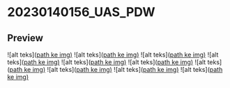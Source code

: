 # 20230140156_UAS_PDW

## Preview
![alt teks]([path ke img)](https://github.com/dannyfadli/20230140156_UAS_PDW/blob/main/Repo-ss/Cuplikan%20layar%202025-07-06%20214917.png)
![alt teks]([path ke img)](https://github.com/dannyfadli/20230140156_UAS_PDW/blob/main/Repo-ss/Cuplikan%20layar%202025-07-06%20215508.png)
![alt teks]([path ke img)](https://github.com/dannyfadli/20230140156_UAS_PDW/blob/main/Repo-ss/Cuplikan%20layar%202025-07-06%20215528.png)
![alt teks]([path ke img)](https://github.com/dannyfadli/20230140156_UAS_PDW/blob/main/Repo-ss/Cuplikan%20layar%202025-07-06%20214917.png)
![alt teks]([path ke img)](https://github.com/dannyfadli/20230140156_UAS_PDW/blob/main/Repo-ss/Cuplikan%20layar%202025-07-06%20215536.png)
![alt teks]([path ke img)](https://github.com/dannyfadli/20230140156_UAS_PDW/blob/main/Repo-ss/Cuplikan%20layar%202025-07-06%20215549.png)
![alt teks]([path ke img)](https://github.com/dannyfadli/20230140156_UAS_PDW/blob/main/Repo-ss/Cuplikan%20layar%202025-07-06%20215559.png)
![alt teks]([path ke img)](https://github.com/dannyfadli/20230140156_UAS_PDW/blob/main/Repo-ss/Cuplikan%20layar%202025-07-06%20215604.png)
![alt teks]([path ke img)](https://github.com/dannyfadli/20230140156_UAS_PDW/blob/main/Repo-ss/Cuplikan%20layar%202025-07-06%20215609.png)
![alt teks]([path ke img)](https://github.com/dannyfadli/20230140156_UAS_PDW/blob/main/Repo-ss/Cuplikan%20layar%202025-07-06%20215615.png)

